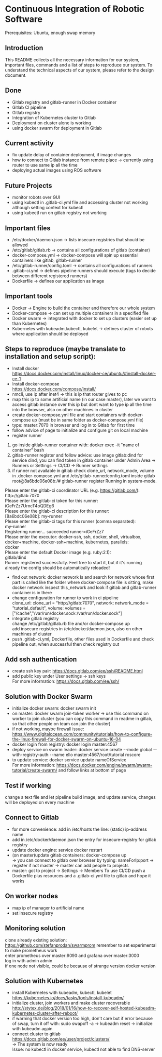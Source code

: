 # Continuous Integration of Robotic Software  
Prerequisites: Ubuntu, enough swap memory
## Introduction
This README collects all the necessary information for our system, important files, commands and a list of steps to reproduce our system. To understand the technical aspects of our system, please refer to the design document.
## Done
- Gitlab registry and gitlab-runner in Docker container  
- Gitlab CI pipeline  
- Gitlab registry  
- Integration of Kubernetes cluster to Gitlab  
- Deployment on cluster alone is working  
- using docker swarm for deployment in Gitlab  
## Current activity  
- fix update delay of container deployment, if image changes  
- how to connect to Gitlab instance from remote place -> currently using router to use same ip all the time  
- deploying actual images using ROS software  
## Future Projects
- monitor robots over GUI
- using kubectl in .gitlab-ci.yml file and accessing cluster not working although setting context for kubectl  
- using kubectl run on gitlab registry not working  
## Important files 
- /etc/docker/daemon.json        	-> lists insecure registries that should be allowed  
- /etc/gitlab/gitlab.rb		   	-> contains all configurations of gitlab (container)  
- docker-compose.yml      		-> docker-compose will spin up essential containers like gitlab, gitlab-runner  
- /etc/gitlab-runner/config.toml	-> contains all configurations of runners  
- .gitlab-ci.yml 			-> defines pipeline runners should execute (tags to decide between different registered runners)  
- Dockerfile				-> defines our application as image  
## Important tools 
- Docker					-> Engine to build the container and therefore our whole system  
- Docker-compose				-> can set up multiple containers in a specified file  
- Docker swarm					-> integrated with docker to set up clusters (easier set up than Kubernetes)
- Kubernetes with kubeadm,kubectl, kubelet	-> defines cluster of robots where application should be deployed  

## Steps to reproduce (maybe translate to installation and setup script):
- Install docker  
https://docs.docker.com/install/linux/docker-ce/ubuntu/#install-docker-ce-1  
- Install docker-compose  
https://docs.docker.com/compose/install/  
- nmcli, use ip after inet4 -> this is ip that router gives to pc  
- map this ip to some artificial name (in our case master), later we want to access gitlab instance over this ip but dont want to type ip all the time into the browser, also on other machines in cluster  
- create docker-compose.yml file and start containers with docker-compose up (must be in same folder as docker-compose.yml file)  
- type: master:7070 in browser and log in to Gitlab for first time  
- follow advice of page to initialize and configure git on local machine  
- register runner  
1. go inside gitlab-runner container with: docker exec -it "name of container" bash  
2. gitlab-runner register and follow advice: use image gitlab:dind for service dind, you can find token in gitlab container under Admin Area -> Runners or Settings -> CI/CD -> Runner settings  
3. if runner not available in gitlab check clone_url, network_mode, volume in .docker-compose.yml and /etc/gitlab-runner/config.toml inside gitlab
root@8a6bdc06e08b:/# gitlab-runner register
Running in system-mode.                            
                                                   
Please enter the gitlab-ci coordinator URL (e.g. https://gitlab.com/):  
http://gitlab:7070  
Please enter the gitlab-ci token for this runner:  
iGeFrZz7UrncT4oQDEg6  
Please enter the gitlab-ci description for this runner:  
[8a6bdc06e08b]: my-runner  
Please enter the gitlab-ci tags for this runner (comma separated):  
my-runner  
Registering runner... succeeded                     runner=iGeFrZz7  
Please enter the executor: docker-ssh, ssh, docker, shell, virtualbox, docker+machine, docker-ssh+machine, kubernetes, parallels:  
docker  
Please enter the default Docker image (e.g. ruby:2.1):  
gitlab/dind  
Runner registered successfully. Feel free to start it, but if it's running already the config should be automatically reloaded!  
- find out network: docker network ls and search for network whose first part is called like the folder where docker-compose file is sitting, make docker network inspect this_network and look if gitlab and gitlab-runner container is in there  
- change configuration for runner to work in ci pipeline  
clone_url: clone_url = "http://gitlab:7070", network: network_mode = "tutorial_default", volume: volumes = ["/cache","/var/run/docker.sock:/var/run/docker.sock"]  
- integrate gitlab registry  
change /etc/gitlab/gitlab.rb file and/or docker-compose up  
add insecure registries in /etc/docker/daemon.json, also on other machines of cluster
- push .gitlab-ci.yml, Dockerfile, other files used in Dockerfile and check pipeline out, when successful then check registry out  
## Add ssh authentication
- create ssh key pair: https://docs.gitlab.com/ee/ssh/README.html  
- add public key under User settings -> ssh keys  
For more information: https://docs.gitlab.com/ee/ssh/ 

## Solution with Docker Swarm
- initialize docker swarm: docker swarm init  
- on master: docker swarm join-token worker -> use this command on worker to join cluster (you can copy this command in readme in gitlab, so that other people on team can join the cluster)  
- if not working, maybe firewall issue: https://www.digitalocean.com/community/tutorials/how-to-configure-the-linux-firewall-for-docker-swarm-on-ubuntu-16-04  
- docker login from registry: docker login master:4567  
- deploy service on swarm leader: docker service create --mode global --with-registry-auth --name ello master:4567/root/tutorial roscore   
- to update service: docker service update nameOfService  
For more information: https://docs.docker.com/engine/swarm/swarm-tutorial/create-swarm/ and follow links at bottom of page

## Test if working
change a text file and let pipeline build image, and update service, changes will be deployed on every machine

## Connect to Gitlab
- for more convenience: add in /etc/hosts the line: (static) ip-address name  
- add in /etc/docker/daemon.json the entry for insecure-registry for gitlab registry  
- update docker engine: service docker restart  
- (on master)update gitlab containers: docker-compose up  
-> you can connect to gitlab over browser by typing: nameForIp:port -> register if not master -> master can add people to projects
- master: got to project -> Settings -> Members
To use CI/CD push a Dockerfile plus resources and a .gitlab-ci.yml file to gitlab and hope it works
## On worker nodes
- map ip of manager to artificial name  
- set insecure registry

## Monitoring solution
clone already existing solution: https://github.com/stefanprodan/swarmprom 
remember to set experimental to make prometheus work  
enter prometheus over master:9090 and grafana over master:3000  
log in with admin admin  
if one node not visible, could be because of strange version docker version

## Solution with Kubernetes
- install Kubernetes with kubeadm, kubectl, kubelet  
https://kubernetes.io/docs/tasks/tools/install-kubeadm/  
- initialize cluster, join workers and make cluster recoverable  
http://stytex.de/blog/2018/01/16/how-to-recover-self-hosted-kubeadm-kubernetes-cluster-after-reboot/  
- if warning that docker version too high, don't care but if error because of swap, turn it off with: sudo swapoff -a -> kubeadm reset -> initialize with kubeadm again  
- connect cluster to gitlab  
https://docs.gitlab.com/ee/user/project/clusters/  
-> The system is now ready  
Issue: no kubectl in docker service, kubectl not able to find DNS-server
